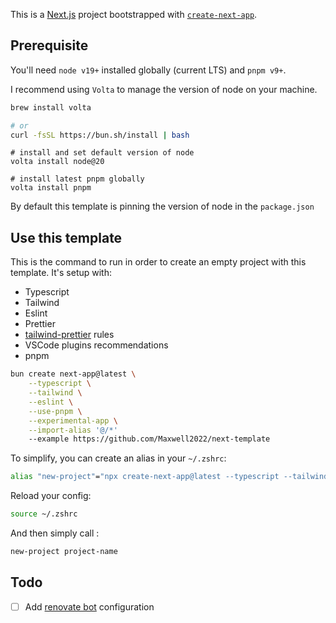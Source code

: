 This is a [Next.js](https://nextjs.org/) project bootstrapped with [`create-next-app`](https://github.com/vercel/next.js/tree/canary/packages/create-next-app).

## Prerequisite

You'll need `node v19+` installed globally (current LTS) and `pnpm v9+`.

I recommend using `Volta` to manage the version of node on your machine.

```bash
brew install volta

# or
curl -fsSL https://bun.sh/install | bash
```

```
# install and set default version of node
volta install node@20

# install latest pnpm globally
volta install pnpm
```

By default this template is pinning the version of node in the `package.json`

## Use this template

This is the command to run in order to create an empty project with this template.
It's setup with:

- Typescript
- Tailwind
- Eslint
- Prettier
- [tailwind-prettier](https://tailwindcss.com/blog/automatic-class-sorting-with-prettier) rules
- VSCode plugins recommendations
- pnpm

```bash
bun create next-app@latest \
    --typescript \
    --tailwind \
    --eslint \
    --use-pnpm \
    --experimental-app \
    --import-alias '@/*'
    --example https://github.com/Maxwell2022/next-template
```

To simplify, you can create an alias in your `~/.zshrc`:

```bash
alias "new-project"="npx create-next-app@latest --typescript --tailwind --eslint --use-pnpm --turbopack --import-alias '@/*' --example https://github.com/Maxwell2022/next-template"
```

Reload your config:

```bash
source ~/.zshrc
```

And then simply call :

```bash
new-project project-name
```

## Todo

- [ ] Add [renovate bot](https://docs.renovatebot.com/) configuration

